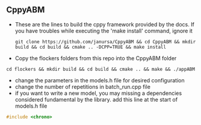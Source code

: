 ## CppyABM

- These are the lines to build the cppy framework provided by the docs. If you have troubles while executing the 'make install' command, ignore it
    ```console
    git clone https://github.com/janursa/CppyABM && cd CppyABM && mkdir build && cd build && cmake .. -DCPP=TRUE && make install
    ```
- Copy the flockers folders from this repo into the CppyABM folder
```console
cd flockers && mkdir build && cd build && cmake .. && make && ./appABM
```
- change the parameters in the models.h file for desired configuration
- change the number of repetitions in batch_run.cpp file 
- if you want to write a new model, you may missing a dependencies considered fundamental by the library. 
add this line at the start of models.h file
```c++
#include <chrono>
``` 
